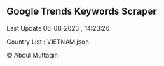 

## Google Trends Keywords Scraper 
 
Last Update 06-08-2023 , 14:23:26

Country List :
VIETNAM.json



© Abdul Muttaqin 
